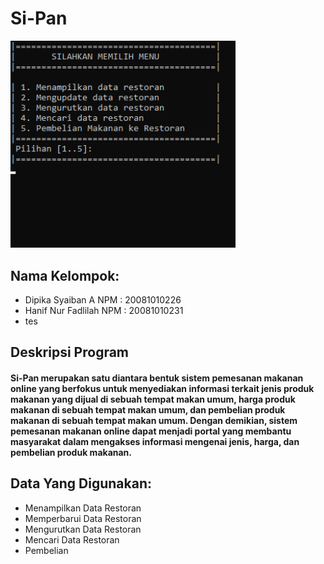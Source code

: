 <h1>Si-Pan</h1>
<img src='https://github.com/DipikaSyaiban/FP-Pemrograman-Lanjut-Kel-5/blob/main/Photo/Menu%20Si-Pan.png' width='360px'>
<h2>Nama Kelompok:</h2>
<ul>
  <li> Dipika Syaiban A     NPM : 20081010226 </li>
  <li> Hanif Nur Fadlilah   NPM : 20081010231 </li>
  <li> tes</li>
</ul>
<h2> Deskripsi Program </h2>
<h4> Si-Pan merupakan satu diantara bentuk sistem pemesanan makanan online yang berfokus untuk menyediakan informasi terkait jenis produk makanan yang dijual di sebuah   tempat makan umum, harga produk makanan di sebuah tempat makan umum, dan pembelian produk makanan di sebuah tempat makan umum. Dengan demikian, sistem pemesanan makanan online dapat menjadi portal yang membantu masyarakat dalam mengakses informasi mengenai jenis, harga, dan pembelian produk makanan.</h4>
<h2> Data Yang Digunakan: </h2>
<ul>
  <li> Menampilkan Data Restoran </li>
  <li> Memperbarui Data Restoran </li>
  <li> Mengurutkan Data Restoran </li>
  <li> Mencari Data Restoran </li>
  <li> Pembelian </li>
</ul>
<ol>
  <liMetode yang diterapkan
list menu yang ditawarkan
cara penggunaan aplikasi
